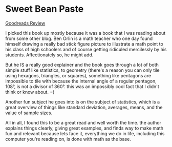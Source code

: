 # Sweet Bean Paste
[Goodreads Review](https://www.goodreads.com/review/show/6020730305)

I picked this book up mostly because it was a book that I was reading about from some other blog. Ben Orlin is a math teacher who one day found himself drawing a really bad stick figure picture to illustrate a math point to his class of high schoolers and of course getting ridiculed mercilessly by his students. Affectionately so, he might add.

But he IS a really good explainer and the book goes through a lot of both simple stuff like statistics, to geometry (there's a reason you can only tile using hexagons, triangles, or squares), something like pentagons are impossible to tile with because the internal angle of a regular pentagon, 108°, is not a divisor of 360°. this was an impossibly cool fact that I didn't think or know about. =)

Another fun subject he goes into is on the subject of statistics, which is a great overview of things like standard deviation, averages, means, and the value of sample sizes.

All in all, I found this to be a great read and well worth the time. the author explains things clearly, giving great examples, and finds way to make math fun and relevant because lets face it, everything we do in life, including this computer you're reading on, is done with math as the base.